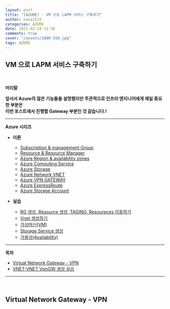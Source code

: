 ```yaml
---
layout: post
title: "[AZURE] - VM 으로 LAPM 서비스 구축하기"
author: nasa1515
categories: AZURE
date: 2021-02-24 12:36
comments: true
cover: "/assets/1800-550.jpg"
tags: AZURE
---
```




## **VM 으로 LAPM 서비스 구축하기**


<br/>

**머리말**  
  

**앞서서 Azure의 많은 기능들을 설명했지만 주관적으로 인프라 엔지니어에게 제일 중요한 부분은**  
**이번 포스트에서 진행할 Gateway 부분인 것 같습니다.!**  


 
---

**Azure 시리즈**

* **이론**

    - [Subscription & management Group](https://nasa1515.github.io/azure/2021/01/21/azure.subscriptions.html)
    - [Resource & Resource Manager](https://nasa1515.github.io/azure/2021/01/22/azure-resoure.html)
    - [Azure Region & availability zones](https://nasa1515.github.io/azure/2021/01/22/azure.region.html)
    - [Azure Computing Service](https://nasa1515.github.io/azure/2021/01/25/azure.compute.html)
    - [Azure Storage](https://nasa1515.github.io/azure/2021/01/26/azure.storage.html)
    - [Azure Network VNET](https://nasa1515.github.io/azure/2021/01/26/azure-vnet.html)
    - [Azure VPN GATEWAY](https://nasa1515.github.io/azure/2021/01/27/Azure-VPN.html)
    - [Azure ExpressRoute](https://nasa1515.github.io/azure/2021/01/27/azure-expreroute.html)
    - [Azure Storage Account](https://nasa1515.github.io/azure/2021/02/08/storage2.html)


* **실습**

    - [RG 생성, Resource 생성, TAGING, Resoureces 이동하기](https://nasa1515.github.io/azure/2021/02/05/azure-resource2.html)
    - [Vnet 생성하기](https://nasa1515.github.io/azure/2021/02/05/vnet2.html)
    - [가상머신(VM)](https://nasa1515.github.io/azure/2021/02/08/VM2.html)
    - [Storage Service 생성](https://nasa1515.github.io/azure/2021/02/08/AZURE-Storageservice.html)
    - [가용성(Availability)](https://nasa1515.github.io/azure/2021/02/08/scale.html)



---



**목차**


- [Virtual Network Gateway - VPN](#a1)
- [VNET-VNET VpnGW 생성 실습](#a2)


--- 

<br/>

## **Virtual Network Gateway - VPN**   <a name="a1"></a>